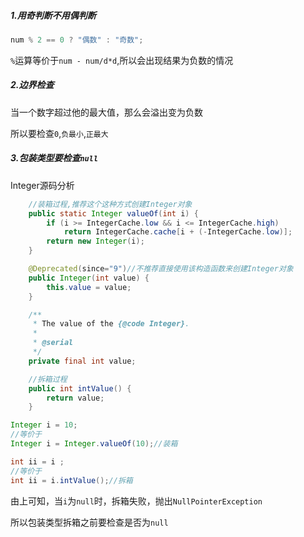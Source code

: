 ##### 1.用奇判断不用偶判断

```java
num % 2 == 0 ? "偶数" : "奇数";
```

`%`运算等价于`num - num/d*d`,所以会出现结果为负数的情况

##### 2.边界检查

当一个数字超过他的最大值，那么会溢出变为负数

所以要检查`0`,`负最小`,`正最大`

##### 3.包装类型要检查`null`

Integer源码分析

```java
    //装箱过程,推荐这个这种方式创建Integer对象
    public static Integer valueOf(int i) {
        if (i >= IntegerCache.low && i <= IntegerCache.high)
            return IntegerCache.cache[i + (-IntegerCache.low)];
        return new Integer(i);
    }

    @Deprecated(since="9")//不推荐直接使用该构造函数来创建Integer对象
    public Integer(int value) {
        this.value = value;
    }

    /**
     * The value of the {@code Integer}.
     *
     * @serial
     */
    private final int value;

    //拆箱过程
    public int intValue() {
        return value;
    }
```

```java
Integer i = 10;
//等价于
Integer i = Integer.valueOf(10);//装箱

int ii = i ;
//等价于
int ii = i.intValue();//拆箱
```

由上可知，当`i`为`null`时，拆箱失败，抛出`NullPointerException`

所以包装类型拆箱之前要检查是否为`null`

